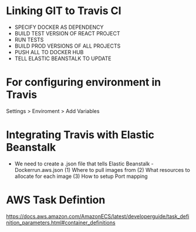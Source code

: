 # Linking GIT to Travis CI

- SPECIFY DOCKER AS DEPENDENCY
- BUILD TEST VERSION OF REACT PROJECT
- RUN TESTS
- BUILD PROD VERSIONS OF ALL PROJECTS
- PUSH ALL TO DOCKER HUB
- TELL ELASTIC BEANSTALK TO UPDATE

# For configuring environment in Travis

Settings > Enviroment > Add Variables

# Integrating Travis with Elastic Beanstalk

- We need to create a .json file that tells Elastic Beanstalk - Dockerrun.aws.json
  (1) Where to pull images from
  (2) What resources to allocate for each image
  (3) How to setup Port mapping

# AWS Task Defintion

https://docs.aws.amazon.com/AmazonECS/latest/developerguide/task_definition_parameters.html#container_definitions
